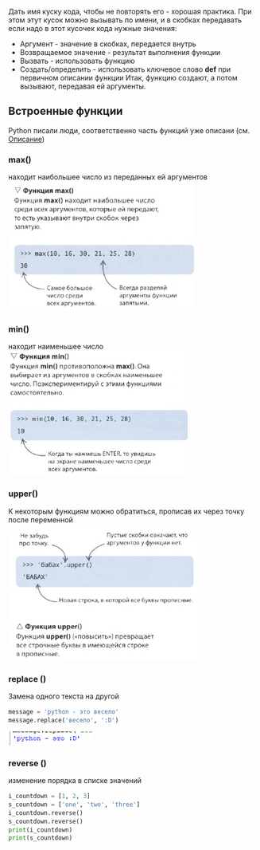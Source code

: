 Дать имя куску кода, чтобы не повторять его - хорошая практика. При этом этут кусок можно вызывать по имени, и в скобках передавать если надо в этот кусочек кода нужные значения:
- Аргумент - значение в скобках, передается внутрь
- Возвращаемое значение - результат выполнения функции
- Вызвать - использовать функцию
- Создать/определить - использовать ключевое слово **def** при первичном описании функции
Итак, функцию создают, а потом вызывают, передавая ей аргументы.
 
## Встроенные функции
Python писали люди, соответственно часть функций уже описани (см. [Описание](../../_Commands/Ввод_вывод/print/Описание.md))

### max()
находит наибольшее число из переданных ей аргументов
![](../_Pictures/Pasted_image_20250306225502.png)
### min()
 находит наименьшее число
 ![](../_Pictures/Pasted_image_20250306225525.png)
### upper()
К некоторым функциям можно обратиться, прописав их через точку после переменной
![](../_Pictures/Pasted_image_20250306225752.png)

### replace ()
Замена одного текста на другой
```python
message = 'python - это весело'
message.replace('весело', ':D')
```
![](../_Pictures/Pasted_image_20250306231854.png)

### reverse ()
изменение порядка в списке значений
```python
i_countdown = [1, 2, 3]
s_countdown = ['one', 'two', 'three']
i_countdown.reverse()
s_countdown.reverse()
print(i_countdown)
print(s_countdown)
```